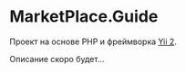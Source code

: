 MarketPlace.Guide
============================

Проект на основе PHP и фреймворка [Yii 2](http://www.yiiframework.com/).

Описание скоро будет...